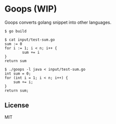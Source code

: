 # Goops (WIP)

Goops converts golang snippet into other languages.

    $ go build
    
    $ cat input/test-sum.go
    sum := 0
    for i := 1; i < n; i++ {
            sum += i
    }
    return sum
    
    $ ./goops -l java < input/test-sum.go
    int sum = 0;
    for (int i = 1; i < n; i++) {
        sum += i;
    }
    return sum;

## License

MIT
